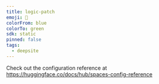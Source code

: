 ```yaml
---
title: logic-patch
emoji: 🐳
colorFrom: blue
colorTo: green
sdk: static
pinned: false
tags:
  - deepsite
---
```


Check out the configuration reference at https://huggingface.co/docs/hub/spaces-config-reference